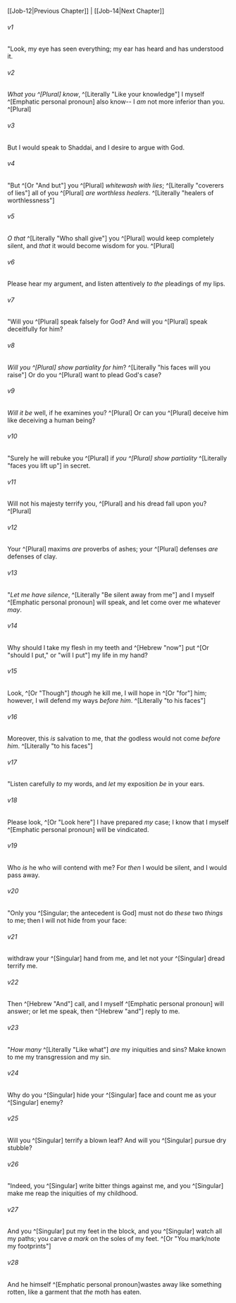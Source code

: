 ﻿---
aliases:
  - Job 13
---

[[Job-12|Previous Chapter]] | [[Job-14|Next Chapter]]

###### v1
"Look, my eye has seen everything;
my ear has heard and has understood it.

###### v2
_What you ^[Plural] know_, ^[Literally "Like your knowledge"] I myself ^[Emphatic personal pronoun] also know--
I _am_ not more inferior than you. ^[Plural]

###### v3
But I would speak to Shaddai,
and I desire to argue with God.

###### v4
"But ^[Or "And but"] you ^[Plural] _whitewash with lies_; ^[Literally "coverers of lies"]
all of you ^[Plural] _are_ _worthless healers_. ^[Literally "healers of worthlessness"]

###### v5
_O that_ ^[Literally "Who shall give"] you ^[Plural] would keep completely silent,
and _that_ it would become wisdom for you. ^[Plural]

###### v6
Please hear my argument,
and listen attentively _to the_ pleadings of my lips.

###### v7
"Will you ^[Plural] speak falsely for God?
And will you ^[Plural] speak deceitfully for him?

###### v8
_Will you ^[Plural] show partiality for him_? ^[Literally "his faces will you raise"]
Or do you ^[Plural] want to plead God's case?

###### v9
_Will it be_ well, if he examines you? ^[Plural]
Or can you ^[Plural] deceive him like deceiving a human being?

###### v10
"Surely he will rebuke you ^[Plural]
if _you ^[Plural] show partiality_ ^[Literally "faces you lift up"] in secret.

###### v11
Will not his majesty terrify you, ^[Plural]
and his dread fall upon you? ^[Plural]

###### v12
Your ^[Plural] maxims _are_ proverbs of ashes;
your ^[Plural] defenses _are_ defenses of clay.

###### v13
"_Let me have silence_, ^[Literally "Be silent away from me"] and I myself ^[Emphatic personal pronoun] will speak,
and let come over me whatever _may_.

###### v14
Why should I take my flesh in my teeth
and ^[Hebrew "now"] put ^[Or "should I put," or "will I put"] my life in my hand?

###### v15
Look, ^[Or "Though"] _though_ he kill me, I will hope in ^[Or "for"] him;
however, I will defend my ways _before him_. ^[Literally "to his faces"]

###### v16
Moreover, this _is_ salvation to me,
that _the_ godless would not come _before him_. ^[Literally "to his faces"]

###### v17
"Listen carefully _to_ my words,
and _let_ my exposition _be_ in your ears.

###### v18
Please look, ^[Or "Look here"] I have prepared _my_ case;
I know that I myself ^[Emphatic personal pronoun] will be vindicated.

###### v19
Who _is_ he who will contend with me?
For _then_ I would be silent, and I would pass away.

###### v20
"Only you ^[Singular; the antecedent is God] must not do _these_ two _things_ to me;
then I will not hide from your face:

###### v21
withdraw your ^[Singular] hand from me,
and let not your ^[Singular] dread terrify me.

###### v22
Then ^[Hebrew "And"] call, and I myself ^[Emphatic personal pronoun] will answer;
or let me speak, then ^[Hebrew "and"] reply to me.

###### v23
"_How many_ ^[Literally "Like what"] _are_ my iniquities and sins?
Make known to me my transgression and my sin.

###### v24
Why do you ^[Singular] hide your ^[Singular] face
and count me as your ^[Singular] enemy?

###### v25
Will you ^[Singular] terrify a blown leaf?
And will you ^[Singular] pursue dry stubble?

###### v26
"Indeed, you ^[Singular] write bitter things against me,
and you ^[Singular] make me reap the iniquities of my childhood.

###### v27
And you ^[Singular] put my feet in the block,
and you ^[Singular] watch all my paths;
you carve _a mark_ on the soles of my feet. ^[Or "You mark/note my footprints"]

###### v28
And he himself  ^[Emphatic personal pronoun]wastes away like something rotten,
like a garment that _the_ moth has eaten.